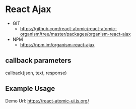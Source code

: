 React Ajax 
===
   * GIT
      * https://github.com/react-atomic/react-atomic-organism/tree/master/packages/organism-react-ajax 
   * NPM
      * https://npm.im/organism-react-ajax

## callback parameters
callback(json, text, response)

## Example Usage
Demo Url:
https://react-atomic-ui.js.org/


